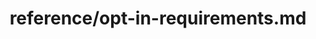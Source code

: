 ---
title: reference/opt-in-requirements.md
showAuthorInfo: false
redirect_path: /docs/opt-in-requirements
---